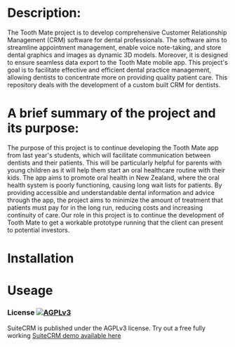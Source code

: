 
# Description:
The Tooth Mate project is to develop comprehensive Customer Relationship Management (CRM) software for dental professionals. The software aims to streamline appointment management, enable voice note-taking, and store dental graphics and images as dynamic 3D models. Moreover, it is designed to ensure seamless data export to the Tooth Mate mobile app. This project's goal is to facilitate effective and efficient dental practice management, allowing dentists to concentrate more on providing quality patient care. This repository deals with the development of a custom built CRM for dentists.

# A brief summary of the project and its purpose:
The purpose of this project is to continue developing the Tooth Mate app from last year's students, which will facilitate communication between dentists and their patients. This will be particularly helpful for parents with young children as it will help them start an oral healthcare routine with their kids. The app aims to promote oral health in New Zealand, where the oral health system is poorly functioning, causing long wait lists for patients. By providing accessible and understandable dental information and advice through the app, the project aims to minimize the amount of treatment that patients must pay for in the long run, reducing costs and increasing continuity of care. Our role in this project is to continue the development of Tooth Mate to get a workable prototype running that the client can present to potential investors.

# Installation


# Useage



### License [![AGPLv3](https://img.shields.io/github/license/suitecrm/suitecrm.svg)](./LICENSE.txt)

SuiteCRM is published under the AGPLv3 license.
Try out a free fully working [SuiteCRM demo available here](https://suitecrm.com/demo/)




